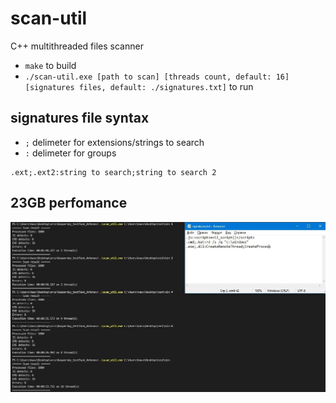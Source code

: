 # scan-util

C++ multithreaded files scanner

* ```make``` to build
* ```./scan-util.exe [path to scan] [threads count, default: 16] [signatures files, default: ./signatures.txt]``` to run

## signatures file syntax
* ```;``` delimeter for extensions/strings to search
* ```:``` delimeter for groups

```
.ext;.ext2:string to search;string to search 2
```

## 23GB perfomance 
![perfomance](https://github.com/awend0/scan-util/blob/main/screenshots/perfomance.jpg?raw=true)
